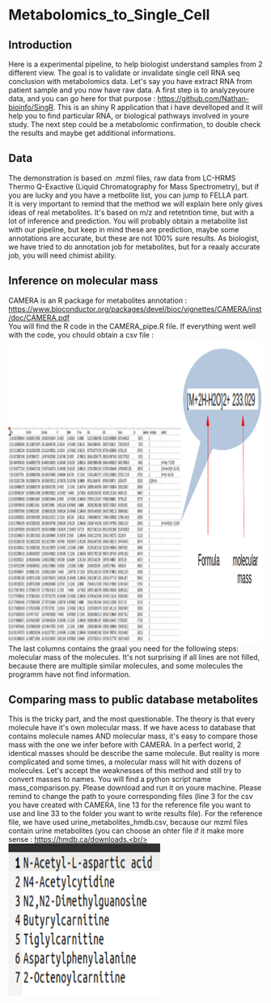 # Metabolomics_to_Single_Cell
## Introduction
Here is a experimental pipeline, to help biologist understand samples from 2 different view. The goal is to validate or invalidate single cell RNA seq conclusion with metabolomics data. Let's say you have extract RNA from patient sample and you now have raw data. A first step is to analyzeyoure data, and you can go here for that purpose : https://github.com/Nathan-bioinfo/SingR. This is an shiny R application that i have develloped and it will help you to find particular RNA, or biological pathways involved in youre study. The next step could be a metabolomic confirmation, to double check the results and maybe get additional informations.<br/>
## Data
The demonstration is based on .mzml files, raw data from LC-HRMS Thermo Q-Exactive (Liquid Chromatography for Mass Spectrometry), but if you are lucky and you have a metbolite list, you can jump to FELLA part.<br/>
It is very important to remind that the method we will explain here only gives ideas of real metabolites. It's based on m/z and retetntion time, but with a lot of inference and prediction. You will probably obtain a metabolite list with our pipeline, but keep in mind these are prediction, maybe some annotations are accurate, but these are not 100% sure results. As biologist, we have tried to do annotation job for metabolites, but for a reaaly accurate job, you will need chimist ability. <br/>
## Inference on molecular mass
CAMERA is an R package for metabolites annotation : https://www.bioconductor.org/packages/devel/bioc/vignettes/CAMERA/inst/doc/CAMERA.pdf <br/>
You will find the R code in the CAMERA_pipe.R file. If everything went well with the code, you chould obtain a csv file : <img src="./csv_fig.png" width="1000" height="600"> <br/>
The last columns contains the graal you need for the following steps: molecular mass of the molecules. It's not surprising if all lines are not filled, because there are multiple similar molecules, and some molecules the programm have not find information.
## Comparing mass to public database metabolites
This is the tricky part, and the most questionable. The theory is that every molecule have it's own molecular mass. If we have acess to database that contains molecule names AND molecular mass, it's easy to compare those mass with the one we infer before with CAMERA. In a perfect world, 2 identical masses should be describe the same molecule. But reality is more complicated and some times, a molecular mass will hit with dozens of molecules. Let's accept the weaknesses of this method and still try to convert masses to names. You will find a python script name mass_comparison.py. Please download and run it on youre machine. Please remind to change the path to youre corresponding files (line 3 for the csv you have created with CAMERA, line 13 for the reference file you want to use and line 33 to the folder you want to write results file). For the reference file, we have used urine_metabolites_hmdb.csv, because our mzml files contain urine metabolites (you can choose an ohter file if it make more sense : https://hmdb.ca/downloads.<br/>
<img src="./match_list_metabo.png" width="300" height="300"> <br/>

